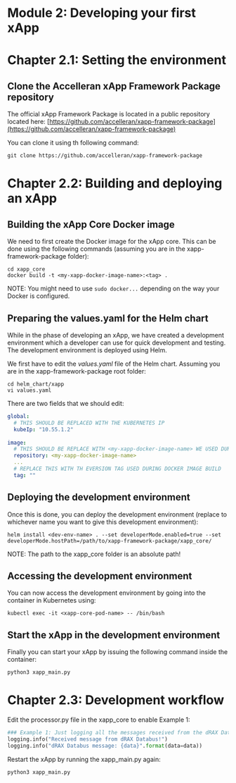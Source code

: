 # Module 2: Developing your first xApp

# Chapter 2.1: Setting the environment
## Clone the Accelleran xApp Framework Package repository
The official xApp Framework Package is located in a public repository located here: 
[https://github.com/accelleran/xapp-framework-package](https://github.com/accelleran/xapp-framework-package)

You can clone it using th following command:

```shell
git clone https://github.com/accelleran/xapp-framework-package
```


# Chapter 2.2: Building and deploying an xApp
## Building the xApp Core Docker image
We need to first create the Docker image for the xApp core. This can be done using the following commands (assuming you are in the xapp-framework-package folder):

```shell
cd xapp_core
docker build -t <my-xapp-docker-image-name>:<tag> .
```

NOTE: You might need to use `sudo docker...` depending on the way your Docker is configured.

## Preparing the values.yaml for the Helm chart

While in the phase of developing an xApp, we have created a development environment which a developer can use for quick development and testing.
The development environment is deployed using Helm. 

We first have to edit the *values.yaml* file of the Helm chart. Assuming you are in the xapp-framework-package root folder:

```shell
cd helm_chart/xapp
vi values.yaml
```

There are two fields that we should edit:

```yaml
global:
  # THIS SHOULD BE REPLACED WITH THE KUBERNETES IP
  kubeIp: "10.55.1.2" 
  
image:
  # THIS SHOULD BE REPLACE WITH <my-xapp-docker-image-name> WE USED DURING DOCKER IMAGE BUILD
  repository: <my-xapp-docker-image-name> 
  ...
  # REPLACE THIS WITH TH EVERSION TAG USED DURING DOCKER IMAGE BUILD
  tag: ""
```

## Deploying the development environment

Once this is done, you can deploy the development environment (replace <dev-env-name> to whichever name you want to give this development environment):
```shell
helm install <dev-env-name> . --set developerMode.enabled=true --set developerMode.hostPath=/path/to/xapp-framework-package/xapp_core/
```

NOTE: The path to the xapp_core folder is an absolute path!

## Accessing the development environment

You can now access the development environment by going into the container in Kubernetes using:

```shell
kubectl exec -it <xapp-core-pod-name> -- /bin/bash
```

## Start the xApp in the development environment

Finally you can start your xApp by issuing the following command inside the container:

```shell
python3 xapp_main.py
```

# Chapter 2.3: Development workflow

Edit the processor.py file in the xapp_core to enable Example 1:

```python
### Example 1: Just logging all the messages received from the dRAX Databus
logging.info("Received message from dRAX Databus!")
logging.info("dRAX Databus message: {data}".format(data=data))
```

Restart the xApp by running the xapp_main.py again:

```shell
python3 xapp_main.py
```